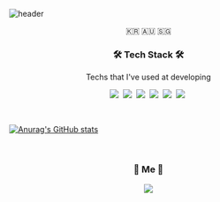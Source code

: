 ![header](https://capsule-render.vercel.app/api?type=soft&color=auto&height=150&section=header&text=Padonan&fontSize=70&animation=twinkling)

<p align="center">🇰🇷 🇦🇺 🇸🇬</p>

<h3 align="center">🛠 Tech Stack 🛠</h3>

<p align="center"> Techs that I've used at developing </p>

<p align="center">
  <img src="https://img.shields.io/badge/Java-007396?style=flat-square&logo=Java&logoColor=white"/></a>&nbsp 
  <img src="https://img.shields.io/badge/Dart-0175C2?style=flat-square&logo=Dart&logoColor=white"/></a>&nbsp
  <img src="https://img.shields.io/badge/Python-3766AB?style=flat-square&logo=Python&logoColor=white"/></a>&nbsp
  <img src="https://img.shields.io/badge/SpringBoot-6DB33F?style=flat-square&logo=Spring&logoColor=white"/></a>&nbsp 
  <img src="https://img.shields.io/badge/Flutter-02569B?style=flat-square&logo=Flutter&logoColor=white"/></a>&nbsp
  <img src="https://img.shields.io/badge/Scrapy-007396?style=flat-square&logo=Scrapy&logoColor=white"/></a>&nbsp 
</p>

<br>

[![Anurag's GitHub stats](https://github-readme-stats.vercel.app/api?username=padonan)](https://github.com/padonan/github-readme-stats)

<br>


<h3 align="center"> 🧸 Me 🧸 </h3>
<p align="center">
  <a href="mailto:bbde1861@gmail.com"><img src="https://img.shields.io/badge/Gmail-d14836?style=flat-square&logo=Gmail&logoColor=white&link=bbde1861@gmail.com"/></a>
</p>
<br>


